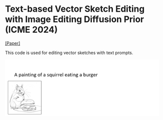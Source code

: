 # Text-based Vector Sketch Editing with Image Editing Diffusion Prior (ICME 2024)

[[Paper]](https://www.sysu-imsl.com/files/ICME2024/ICME2024_sketch_editing_final.pdf)

This code is used for editing vector sketches with text prompts.

<img src='docs/figures/teaser3.gif'>
